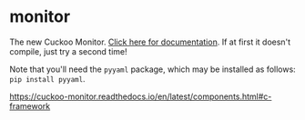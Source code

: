 monitor
=======

The new Cuckoo Monitor. [Click here for documentation][docs].
If at first it doesn't compile, just try a second time!

Note that you'll need the `pyyaml` package, which may be installed as follows:
`pip install pyyaml`.

[docs]: http://cuckoo-monitor.readthedocs.org/en/latest/

https://cuckoo-monitor.readthedocs.io/en/latest/components.html#c-framework
